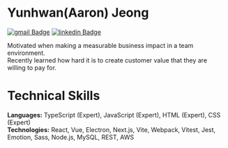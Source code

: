 # Yunhwan(Aaron) Jeong

[![gmail Badge](https://img.shields.io/badge/Gmail-D14836?style=flat-square&logo=gmail&logoColor=white&link=mailto:jimmy53120488@gmail.com)](mailto:jimmy53120488@gmail.com)
[![linkedin Badge](https://img.shields.io/badge/LinkedIn-0C66C3?style=flat-square&logo=linkedin&logoColor=EFF2EB)](https://www.linkedin.com/in/Yunhwan-jeong/)

Motivated when making a measurable business impact in a team environment. <br/>
Recently learned how hard it is to create customer value that they are willing to pay for.

# Technical Skills
**Languages:** TypeScript (Expert), JavaScript (Expert), HTML (Expert), CSS (Expert) <br/>
**Technologies:** React, Vue, Electron, Next.js, Vite, Webpack, Vitest, Jest, Emotion, Sass, Node.js, MySQL, REST, AWS
